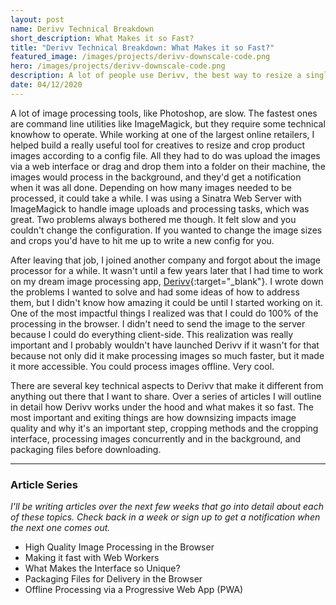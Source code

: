 ```yaml
---
layout: post
name: Derivv Technical Breakdown
short_description: What Makes it so Fast?
title: "Derivv Technical Breakdown: What Makes it so Fast?"
featured_image: /images/projects/derivv-downscale-code.png
hero: /images/projects/derivv-downscale-code.png
description: A lot of people use Derivv, the best way to resize a single image to multiple sizes, and they use it because it's not only simple, but it's fast.
date: 04/12/2020
---
```


A lot of image processing tools, like Photoshop, are slow. The fastest ones are command line utilities like ImageMagick, but they require some technical knowhow to operate. While working at one of the largest online retailers, I helped build a really useful tool for creatives to resize and crop product images according to a config file. All they had to do was upload the images via a web interface or drag and drop them into a folder on their machine, the images would process in the background, and they'd get a notification when it was all done. Depending on how many images needed to be processed, it could take a while. I was using a Sinatra Web Server with ImageMagick to handle image uploads and processing tasks, which was great. Two problems always bothered me though. It felt slow and you couldn't change the configuration. If you wanted to change the image sizes and crops you'd have to hit me up to write a new config for you.

After leaving that job, I joined another company and forgot about the image processor for a while. It wasn't until a few years later that I had time to work on my dream image processing app, [Derivv](https://di5s3fmhtycis.cloudfront.net/){:target="_blank"}. I wrote down the problems I wanted to solve and had some ideas of how to address them, but I didn't know how amazing it could be until I started working on it. One of the most impactful things I realized was that I could do 100% of the processing in the browser. I didn't need to send the image to the server because I could do everything client-side. This realization was really important and I probably wouldn't have launched Derivv if it wasn't for that because not only did it make processing images so much faster, but it made it more accessible. You could process images offline. Very cool.

There are several key technical aspects to Derivv that make it different from anything out there that I want to share. Over a series of articles I will outline in detail how Derivv works under the hood and what makes it so fast. The most important and exiting things are how downsizing impacts image quality and why it's an important step, cropping methods and the cropping interface, processing images concurrently and in the background, and packaging files before downloading.

---
### Article Series
_I'll be writing articles over the next few weeks that go into detail about each of these topics. Check back in a week or sign up to get a notification when the next one comes out._
- High Quality Image Processing in the Browser
- Making it fast with Web Workers
- What Makes the Interface so Unique?
- Packaging Files for Delivery in the Browser
- Offline Processing via a Progressive Web App (PWA)
